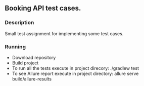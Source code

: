 ## Booking API test cases.
### Description
Small test assignment for implementing some test cases.

### Running
- Download repository
- Build project
- To run all the tests execute in project direcory: ./gradlew test
- To see Allure report execute in project directory: allure serve build/allure-results
